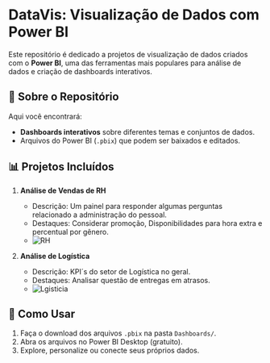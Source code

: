 # DataVis: Visualização de Dados com Power BI

Este repositório é dedicado a projetos de visualização de dados criados com o **Power BI**, uma das ferramentas mais populares para análise de dados e criação de dashboards interativos.

## 📝 Sobre o Repositório
Aqui você encontrará:
- **Dashboards interativos** sobre diferentes temas e conjuntos de dados.
- Arquivos do Power BI (`.pbix`) que podem ser baixados e editados.

## 📊 Projetos Incluídos
1. **Análise de Vendas de RH**
   - Descrição: Um painel para responder algumas perguntas relacionado a administração do pessoal.
   - Destaques: Considerar promoção, Disponibilidades para hora extra e percentual por gênero.
   - ![RH](RH)


2. **Análise de Logística**
   - Descrição: KPI´s do setor de Logística no geral.
   - Destaques: Analisar questão de entregas em atrasos.
   - ![Lgisticia](Logistica)


## 🚀 Como Usar
1. Faça o download dos arquivos `.pbix` na pasta `Dashboards/`.
2. Abra os arquivos no Power BI Desktop (gratuito).
3. Explore, personalize ou conecte seus próprios dados.

